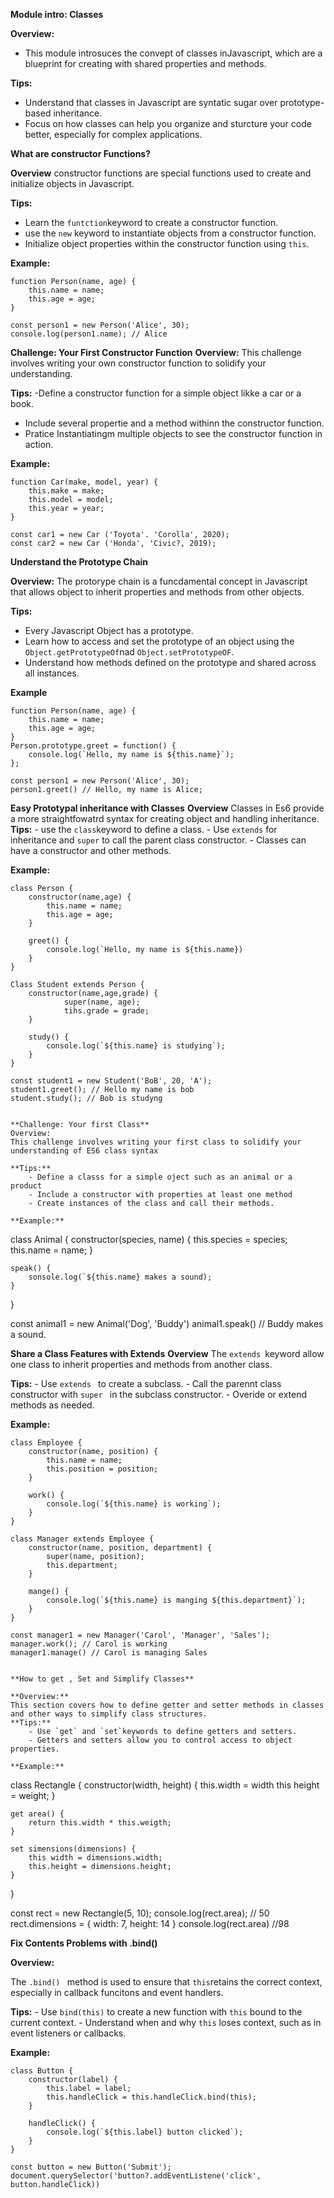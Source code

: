 **Module intro: Classes**

**Overview:**
- This module introsuces the convept of classes inJavascript, which are a blueprint for creating with shared properties and methods.

**Tips:**

- Understand that classes in Javascript are syntatic sugar over prototype-based inheritance.
- Focus on how classes can help you organize and sturcture your code better, especially for complex applications. 

**What are constructor Functions?**

**Overview**
constructor functions are special functions used to create and initialize objects in Javascript.

**Tips:**
- Learn the `funtction`keyword to create a constructor function.
- use the `new` keyword to instantiate objects from a constructor function.
- Initialize object properties within the constructor function using `this`.


**Example:**
```
function Person(name, age) {
    this.name = name;
    this.age = age;
}

const person1 = new Person('Alice', 30);
console.log(person1.name); // Alice 
```


**Challenge: Your First Constructor Function**
**Overview:**
This challenge involves writing your own constructor function to solidify your understanding.

**Tips:**
-Define a constructor function for a simple object likke a car or a book.
- Include several propertie and a method withinn the constructor function.
- Pratice Instantiatingm multiple objects to see the constructor function in action.

**Example:**
```
function Car(make, model, year) {
    this.make = make;
    this.model = model;
    this.year = year;
}

const car1 = new Car ('Toyota'. 'Corolla', 2020);
const car2 = new Car ('Honda', 'Civic?, 2019);
```

**Understand the Prototype Chain**

**Overview:**
The protorype chain is a funcdamental concept in Javascript that allows object to inherit properties and methods from other objects.

**Tips:**
- Every Javascript Object has a prototype.
- Learn how to access and set the prototype of an object using the `Object.getPrototypeOf`nad `Object.setPrototypeOF`.
- Understand how methods defined on the prototype and shared across all instances.

**Example**
```
function Person(name, age) {
    this.name = name;
    this.age = age;
}
Person.prototype.greet = function() {
    console.log(`Hello, my name is ${this.name}`);
};

const person1 = new Person('Alice', 30);
person1.greet() // Hello, my name is Alice;
```
**Easy Prototypal inheritance with Classes**
**Overview**
Classes in Es6 provide a more straightfowatrd syntax for creating object and handling inheritance.
**Tips:**
    - use the `class`keyword to define a class.
    - Use `extends` for inheritance and `super` to call the parent class constructor.
    - Classes can have a constructor and other methods.

**Example:**

```
class Person {
    constructor(name,age) {
        this.name = name;
        this.age = age;
    }

    greet() {
        console.log(`Hello, my name is ${this.name})
    }
}

Class Student extends Person {
    constructor(name,age,grade) {
            super(name, age);
            tihs.grade = grade;
    }
    
    study() {
        console.log(`${this.name} is studying`);
    }
}

const student1 = new Student('BoB', 20, 'A');
student1.greet(); // Hello my name is bob
student.study(); // Bob is studyng


**Challenge: Your first Class**
Overview:
This challenge involves writing your first class to solidify your understanding of ES6 class syntax

**Tips:**
    - Define a classs for a simple oject such as an animal or a product
    - Include a constructor with properties at least one method
    - Create instances of the class and call their methods.

**Example:**
```
class Animal {
    constructor(species, name) {
        this.species = species;
        this.name = name;
    }

    speak() {
        sonsole.log(`${this.name} makes a sound);
    }
}

const animal1 = new Animal('Dog', 'Buddy')
animal1.speak() // Buddy makes a sound.

**Share a Class Features with Extends**
**Overview**
The `extends `keyword allow one class to inherit properties and methods from another class.

**Tips:**
    - Use `extends ` to create a subclass.
    - Call the parennt class constructor with `super ` in the subclass constructor.
    - Overide or extend methods as needed.
  
**Example:**
```
class Employee {
    constructor(name, position) {
        this.name = name;
        this.position = position;
    }

    work() {
        console.log(`${this.name} is working`);
    }
}

class Manager extends Employee {
    constructor(name, position, department) {
        super(name, position);
        this.department;
    }

    mange() {
        console.log(`${this.name} is manging ${this.department}`);
    }
}

const manager1 = new Manager('Carol', 'Manager', 'Sales');
manager.work(); // Carol is working
manager1.manage() // Carol is managing Sales


**How to get , Set and Simplify Classes**

**Overview:**
This section covers how to define getter and setter methods in classes and other ways to simplify class structures.
**Tips:**
    - Use `get` and `set`keywords to define getters and setters.
    - Getters and setters allow you to control access to object properties.

**Example:**
```
class Rectangle {
    constructor(width, height) {
        this.width = width
        this height = weight;
    }

    get area() {
        return this.width * this.weigth;
    }

    set simensions(dimensions) {
        this width = dimensions.width;
        this.height = dimensions.height;
    }
}

const rect = new Rectangle(5, 10);
console.log(rect.area); // 50
rect.dimensions = { width: 7, height: 14 }
console.log(rect.area) //98

**Fix Contents Problems with .bind()**

**Overview:**

The `.bind() ` method is used to ensure that `this`retains the correct context, especially in callback funcitons and event handlers.

**Tips:**
    - Use `bind(this)` to create a new function with `this` bound to the current context.
    - Understand when and why `this` loses context, such as in event listeners or callbacks.

**Example:**
```
class Button {
    constructor(label) {
        this.label = label;
        this.handleClick = this.handleClick.bind(this);
    }

    handleClick() {
        console.log(`${this.label} button clicked`);
    }
}

const button = new Button('Submit');
document.querySelector('button?.addEventListene('click', button.handleClick))